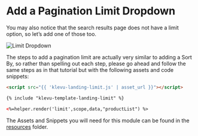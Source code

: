 # Add a Pagination Limit Dropdown

You may also notice that the search results page does not have a limit option, so let’s add one of those too.

![Limit Dropdown](/tutorial/shopify/sort/images/limit-dropdown.jpg)

The steps to add a pagination limit are actually very similar to adding a Sort By,
so rather than spelling out each step, please go ahead and follow the same steps as
in that tutorial but with the following assets and code snippets:

```html
<script src="{{ 'klevu-landing-limit.js' | asset_url }}"></script>
```

```html
{% include "klevu-template-landing-limit" %}
```

```html
<%=helper.render('limit',scope,data,"productList") %>
```

The Assets and Snippets you will need for this module can be found
in the [resources](/tutorial/shopify/limit/resources) folder.
